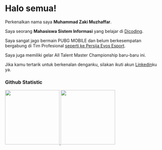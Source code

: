 # Halo semua! 

Perkenalkan nama saya **Muhammad Zaki Muzhaffar**.<br>

Saya seorang **Mahasiswa Sistem Informasi** yang belajar di [Dicoding](https://www.dicoding.com/).<br>

Saya sangat jago bermain PUBG MOBILE dan belum berkesempatan bergabung di Tim Profesional [seperti ke Persija Evos Esport](https://www.instagram.com/persija_evos/).<br>

Saya juga memiliki gelar All Talent Master Championship baru-baru ini.<br>

Jika kamu tertarik untuk berkenalan denganku, silakan ikuti akun [Linkedin](https://www.linkedin.com/in/zaki-muzhaffar-b818bb159/)ku ya.

### Github Statistic
<p align="left">
<a href="https://github.com/penuliscode">
  <img height="180em" src="https://github-readme-stats-eight-theta.vercel.app/api?username=penuliscode&show_icons=true&theme=algolia&include_all_commits=true&count_private=true"/>
  <img height="180em" src="https://github-readme-stats-eight-theta.vercel.app/api/top-langs/?username=penuliscode&theme=algolia"/>
</a>
</p>
